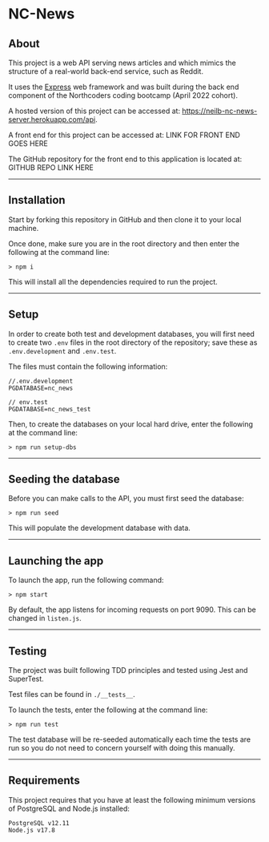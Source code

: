 # NC-News

## About

This project is a web API serving news articles and which mimics the structure of a real-world back-end service, such as Reddit.

It uses the [Express](https://expressjs.com/) web framework and was built during the back end component of the Northcoders coding bootcamp (April 2022 cohort). 

A hosted version of this project can be accessed at: https://neilb-nc-news-server.herokuapp.com/api.

A front end for this project can be accessed at: LINK FOR FRONT END GOES HERE

The GitHub repository for the front end to this application is located at: GITHUB REPO LINK HERE

---

## Installation

Start by forking this repository in GitHub and then clone it to your local machine. 

Once done, make sure you are in the root directory and then enter the following at the command line: 

    > npm i 
  

This will install all the dependencies required to run the project.  

---

## Setup


In order to create both test and development databases, you will first need to create two `.env` files in the root directory of the repository; save these as `.env.development` and `.env.test`.

The files must contain the following information:

    //.env.development
    PGDATABASE=nc_news

    // env.test
    PGDATABASE=nc_news_test

Then, to create the databases on your local hard drive, enter the following at the command line:

    > npm run setup-dbs

---

## Seeding the database

Before you can make calls to the API, you must first seed the database: 

    > npm run seed

This will populate the development database with data.

---

## Launching the app

To launch the app, run the following command:  

    > npm start

By default, the app listens for incoming requests on port 9090. This can be changed in `listen.js`.

---

## Testing

The project was built following TDD principles and tested using Jest and SuperTest. 

Test files can be found in `./__tests__`.

To launch the tests, enter the following at the command line:

    > npm run test


The test database will be re-seeded automatically each time the tests are run so you do not need to concern yourself with doing this manually. 

---

## Requirements


This project requires that you have at least the following minimum versions of PostgreSQL and Node.js installed:

    PostgreSQL v12.11
    Node.js v17.8
